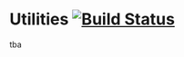 # Utilities [![Build Status](https://travis-ci.com/alexdodonov/mezon-utils.svg?branch=master)](https://travis-ci.com/alexdodonov/mezon-utils) 

tba